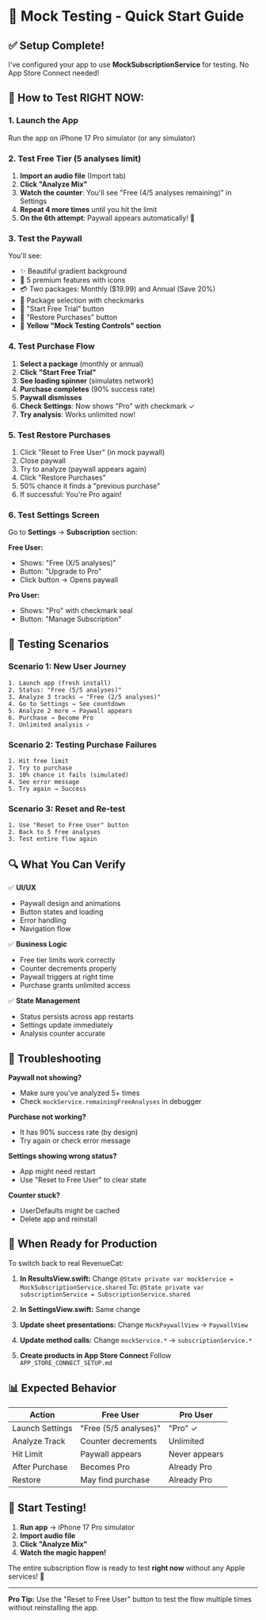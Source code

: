 # 🧪 Mock Testing - Quick Start Guide

## ✅ Setup Complete!

I've configured your app to use **MockSubscriptionService** for testing. No App Store Connect needed!

## 📱 How to Test RIGHT NOW:

### 1. Launch the App
Run the app on iPhone 17 Pro simulator (or any simulator)

### 2. Test Free Tier (5 analyses limit)

1. **Import an audio file** (Import tab)
2. **Click "Analyze Mix"**
3. **Watch the counter**: You'll see "Free (4/5 analyses remaining)" in Settings
4. **Repeat 4 more times** until you hit the limit
5. **On the 6th attempt**: Paywall appears automatically! 🎉

### 3. Test the Paywall

You'll see:
- ✨ Beautiful gradient background
- 🎯 5 premium features with icons
- 💳 Two packages: Monthly ($19.99) and Annual (Save 20%)
- 🔘 Package selection with checkmarks
- 🚀 "Start Free Trial" button
- 🔄 "Restore Purchases" button
- 🧪 **Yellow "Mock Testing Controls" section**

### 4. Test Purchase Flow

1. **Select a package** (monthly or annual)
2. **Click "Start Free Trial"**
3. **See loading spinner** (simulates network)
4. **Purchase completes** (90% success rate)
5. **Paywall dismisses**
6. **Check Settings**: Now shows "Pro" with checkmark ✓
7. **Try analysis**: Works unlimited now!

### 5. Test Restore Purchases

1. Click "Reset to Free User" (in mock paywall)
2. Close paywall
3. Try to analyze (paywall appears again)
4. Click "Restore Purchases"
5. 50% chance it finds a "previous purchase"
6. If successful: You're Pro again!

### 6. Test Settings Screen

Go to **Settings** → **Subscription** section:

**Free User:**
- Shows: "Free (X/5 analyses)"
- Button: "Upgrade to Pro"
- Click button → Opens paywall

**Pro User:**
- Shows: "Pro" with checkmark seal
- Button: "Manage Subscription"

## 🎯 Testing Scenarios

### Scenario 1: New User Journey
```
1. Launch app (fresh install)
2. Status: "Free (5/5 analyses)"
3. Analyze 3 tracks → "Free (2/5 analyses)"
4. Go to Settings → See countdown
5. Analyze 2 more → Paywall appears
6. Purchase → Become Pro
7. Unlimited analysis ✓
```

### Scenario 2: Testing Purchase Failures
```
1. Hit free limit
2. Try to purchase
3. 10% chance it fails (simulated)
4. See error message
5. Try again → Success
```

### Scenario 3: Reset and Re-test
```
1. Use "Reset to Free User" button
2. Back to 5 free analyses
3. Test entire flow again
```

## 🔍 What You Can Verify

✅ **UI/UX**
- Paywall design and animations
- Button states and loading
- Error handling
- Navigation flow

✅ **Business Logic**
- Free tier limits work correctly
- Counter decrements properly
- Paywall triggers at right time
- Purchase grants unlimited access

✅ **State Management**
- Status persists across app restarts
- Settings update immediately
- Analysis counter accurate

## 🐛 Troubleshooting

**Paywall not showing?**
- Make sure you've analyzed 5+ times
- Check `mockService.remainingFreeAnalyses` in debugger

**Purchase not working?**
- It has 90% success rate (by design)
- Try again or check error message

**Settings showing wrong status?**
- App might need restart
- Use "Reset to Free User" to clear state

**Counter stuck?**
- UserDefaults might be cached
- Delete app and reinstall

## 🚀 When Ready for Production

To switch back to real RevenueCat:

1. **In ResultsView.swift:**
   Change `@State private var mockService = MockSubscriptionService.shared`
   To: `@State private var subscriptionService = SubscriptionService.shared`

2. **In SettingsView.swift:**
   Same change

3. **Update sheet presentations:**
   Change `MockPaywallView` → `PaywallView`

4. **Update method calls:**
   Change `mockService.*` → `subscriptionService.*`

5. **Create products in App Store Connect**
   Follow `APP_STORE_CONNECT_SETUP.md`

## 📊 Expected Behavior

| Action | Free User | Pro User |
|--------|-----------|----------|
| Launch Settings | "Free (5/5 analyses)" | "Pro" ✓ |
| Analyze Track | Counter decrements | Unlimited |
| Hit Limit | Paywall appears | Never appears |
| After Purchase | Becomes Pro | Already Pro |
| Restore | May find purchase | Already Pro |

## 🎉 Start Testing!

1. **Run app** → iPhone 17 Pro simulator
2. **Import audio file**
3. **Click "Analyze Mix"**
4. **Watch the magic happen!**

The entire subscription flow is ready to test **right now** without any Apple services! 🚀

---

**Pro Tip:** Use the "Reset to Free User" button to test the flow multiple times without reinstalling the app.
